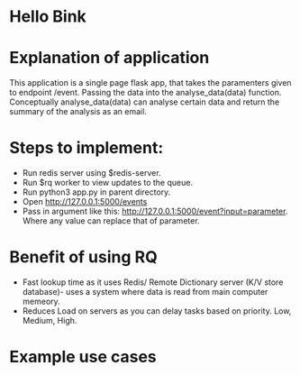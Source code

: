 # Hello Bink

# Explanation of application
This application is a single page flask app, that takes the paramenters given to endpoint /event. Passing the data into the  analyse_data(data) function. Conceptually analyse_data(data) can analyse certain data and return the summary of the analysis as an email.


# Steps to implement:
- Run redis server using $redis-server.
- Run $rq worker to view updates to the queue.
- Run python3 app.py in parent directory.
- Open http://127.0.0.1:5000/events
- Pass in argument like this: http://127.0.0.1:5000/event?input=parameter. Where any value can replace that of parameter.


# Benefit of using RQ
- Fast lookup time as it uses Redis/ Remote Dictionary server (K/V store database)- uses a system where data is read from main computer memeory.
- Reduces Load on servers as you can delay tasks based on priority. Low, Medium, High.



# Example use cases